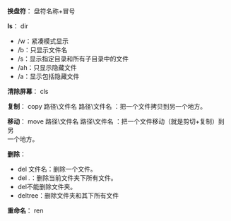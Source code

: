 **换盘符**：  盘符名称+冒号

**ls**： dir

+ /w：紧凑模式显示
+ /b：只显示文件名
+ /s：显示指定目录和所有子目录中的文件
+ /ah：只显示隐藏文件
+ /a：显示包括隐藏文件

**清除屏幕**： cls

**复制**： copy 路径\文件名 路径\文件名 ：把一个文件拷贝到另一个地方。

**移动**： move 路径\文件名 路径\文件名 ：把一个文件移动（就是剪切+复制）到另  
一个地方。

**删除**：

+ del 文件名：删除一个文件。
+ del *.*：删除当前文件夹下所有文件。
+ del不能删除文件夹。
+ deltree：删除文件夹和其下所有文件

**重命名**： ren



